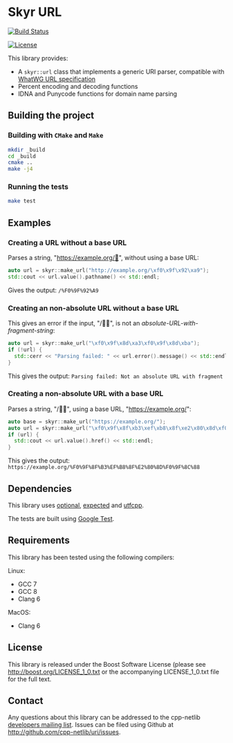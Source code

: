 # Skyr URL

[![Build Status](
    https://travis-ci.org/cpp-netlib/uri.png?branch=master "Build Status")](
    https://travis-ci.org/cpp-netlib/uri)

[![License](
    https://img.shields.io/badge/license-boost-blue.svg "License")](
    https://github.com/cpp-netlib/uri/blob/master/LICENSE_1_0.txt)

This library provides:

* A ``skyr::url`` class that implements a generic URI parser,
  compatible with [WhatWG URL specification](https://url.spec.whatwg.org/#url-class)
* Percent encoding and decoding functions
* IDNA and Punycode functions for domain name parsing

## Building the project

### Building with `CMake` and `Make`

```bash
mkdir _build
cd _build
cmake ..
make -j4
```

### Running the tests

```bash
make test
```

## Examples

### Creating a URL without a base URL

Parses a string, "https://example.org/💩", without using a base URL:

```c++
auto url = skyr::make_url("http://example.org/\xf0\x9f\x92\xa9");
std::cout << url.value().pathname() << std::endl;
```

Gives the output: `/%F0%9F%92%A9`

### Creating an non-absolute URL without a base URL

This gives an error if the input, "/🍣🍺", is not an *absolute-URL-with-fragment-string*:

```c++
auto url = skyr::make_url("\xf0\x9f\x8d\xa3\xf0\x9f\x8d\xba");
if (!url) {
  std::cerr << "Parsing failed: " << url.error().message() << std::endl;
}
```

This gives the output: `Parsing failed: Not an absolute URL with fragment`

### Creating a non-absolute URL with a base URL

Parses a string, "/🏳️‍🌈", using a base URL, "https://example.org/":

```c++
auto base = skyr::make_url("https://example.org/");
auto url = skyr::make_url("\xf0\x9f\x8f\xb3\xef\xb8\x8f\xe2\x80\x8d\xf0\x9f\x8c\x88", base.value());
if (url) {
  std::cout << url.value().href() << std::endl;
}
```

This gives the output: `https://example.org/%F0%9F%8F%B3%EF%B8%8F%E2%80%8D%F0%9F%8C%88`

## Dependencies

This library uses [optional](https://github.com/TartanLlama/optional),
[expected](https://github.com/TartanLlama/expected) and [utfcpp](https://github.com/nemtrif/utfcpp).

The tests are built using [Google Test](https://github.com/google/googletest).

## Requirements

This library has been tested using the following compilers:

Linux:

* GCC 7
* GCC 8
* Clang 6

MacOS:

* Clang 6

## License

This library is released under the Boost Software License (please see
http://boost.org/LICENSE_1_0.txt or the accompanying LICENSE_1_0.txt
file for the full text.

## Contact

Any questions about this library can be addressed to the cpp-netlib
[developers mailing list]. Issues can be filed using Github at
http://github.com/cpp-netlib/uri/issues.

[developers mailing list]: cpp-netlib@googlegroups.com
